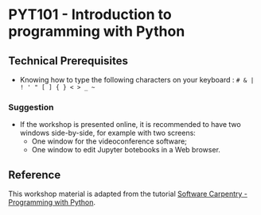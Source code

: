 # PYT101 - Introduction to programming with Python
## Technical Prerequisites
* Knowing how to type the following characters on your keyboard : `# & | ! ' " [ ] { } < > _ ~`

### Suggestion
* If the workshop is presented online, it is recommended to have two windows side-by-side, for example with two screens:
  * One window for the videoconference software;
  * One window to edit Jupyter botebooks in a Web browser.

## Reference
This workshop material is adapted from the tutorial
[Software Carpentry - Programming with Python](https://swcarpentry.github.io/python-novice-inflammation/).

